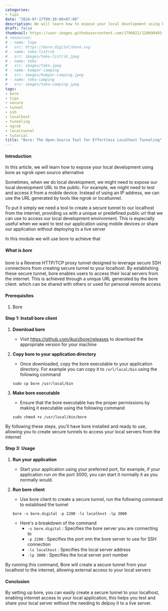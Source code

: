 ```yaml
---
categories:
- tips
date: "2024-07-17T09:30:00+07:00"
description: We will learn how to expose your local development using bore as ngrok open source alternative
draft: false
thumbnail: https://user-images.githubusercontent.com/1796022/120690493-93029500-c4a5-11eb-8a5c-c971911467cb.png
# resources:
# - name: logo
#   src: https://bore.digital/bore.svg
# - name: teko-listrik
#   src: images/teko-listrik.jpeg
# - name: teko
#   src: images/teko.jpeg
# - name: kompor-camping
#   src: images/kompor-camping.jpeg
# - name: teko-camping
#   src: images/teko-camping.jpeg
tags:
- bore
- tips
- secure
- tunnel
- ssh
- localhost
- tunneling
- ngrok
- localtunnel
- tutorial
title: "Bore: The Open-Source Tool for Effortless Localhost Tunneling"
---
```



#### Introduction
In this article, we will learn how to expose your local development using bore as ngrok open source alternative

Sometimes, when we do local development, we might need to expose our local development URL to the public. For example, we might need to test and access it from a mobile device. Instead of using an IP address, we can use the URL generated by tools like ngrok or localtunnel.

To put it simply we need a tool to create a secure tunnel to our localhost from the internet, providing us with a unique or predefined public url that we can use to access our local development environment. This is especially useful when we want to test our application using mobile devices or share our application without deploying to a live server

In this module we will use bore to achieve that

##### What is bore
bore is a Reverse HTTP/TCP proxy tunnel designed to leverage secure SSH connections from creating secure tunnel  to your localhost. By establishing these secure tunnel, bore enables users to access their local servers from the internet. This is achieved through a unique URL generated by the bore client. which can be shared with others or used for personal remote access
#### Prerequisites

1. Bore
#### Step 1: Install bore client

1. **Download bore**
	- Visit https://github.com/jkuri/bore/releases to download the appropriate version for your machine
2. **Copy bore to your application directory**
	- Once downloaded, copy the bore executable to your application directory. For example you can copy it to `/url/local/bin` using the following command
    ```shell
    sudo cp bore /usr/local/bin
    ```

3. **Make bore executable**
   - Ensure that the bore executable has the proper permissions by making it executable using the following command
   ```shell
   sudo chmod +x /usr/local/bin/bore
   ```

By following these steps, you'll have bore installed and ready to use, allowing you to create secure tunnels to access your local servers from the internet

#### Step 3: Usage
1. **Run your application**
	- Start your application using your preferred port, for example, if your application run on the port 3000, you can start it normally it as you normally would.
2. **Run bore client**
	- Use bore client to create a secure tunnel, run the following command to establised the tunnel
    ```shell
    bore -s bore.digital -p 2200 -ls localhost -lp 3000
    ```

    - Here's a breakdown of the command
        - `-s bore.digital` : Specifies the bore server you are connecting to
        - `-p 2200` : Specifies the port onn the bore server to use for SSH connection
        - `-ls localhost` : Specifies the local server address
        - `-lp 3000` : Specifies the local server port number

By running this command, Bore will create a secure tunnel from your localhost to the internet, allowing external access to your local servers

#### Conclusion

By setting up bore, you can easily create a secure tunnel to your localhost, enabling internet access to your local application, this helps you test and share your local server without the needing to delpoy it to a live server.


